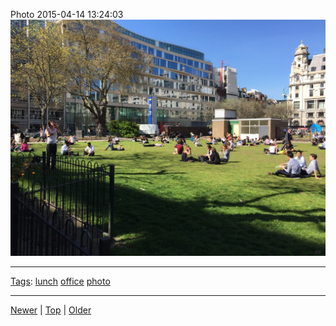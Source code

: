 <!--
title: Photo 2015-04-14 13
date: 2020-06-28T14:51:45.051Z
tags: lunch, office, photo
-->





Photo 2015-04-14 13:24:03
![](116380733192-0.jpg)

<!--BOTTOM-POST-NAVIGATION-->
---

[Tags](tags.md): [lunch](tag-lunch.md) [office](tag-office.md) [photo](tag-photo.md)

---

[Newer](115863904707.md) | [Top](index.md) | [Older](117185395207.md)